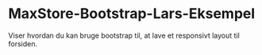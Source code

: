 # MaxStore-Bootstrap-Lars-Eksempel

Viser hvordan du kan bruge bootstrap til, at lave et responsivt layout til forsiden.
